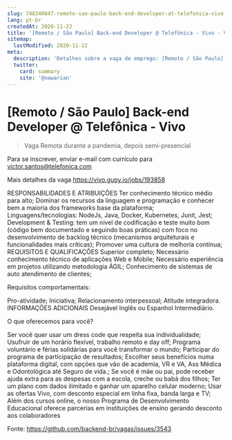 ```yaml
---
slug: 748340847-remoto-sao-paulo-back-end-developer-at-telefonica-vivo
lang: pt-br
createdAt: 2020-11-22
title: '[Remoto / São Paulo] Back-end Developer @ Telefônica - Vivo - Vaga de Emprego'
sitemap:
  lastModified: 2020-11-22
meta:
  description: 'Detalhes sobre a vaga de emprego: [Remoto / São Paulo] Back-end Developer @ Telefônica - Vivo'
  twitter:
    card: summary
    site: '@nawarian'
---
```


# [Remoto / São Paulo] Back-end Developer @ Telefônica - Vivo

<!--
==================================================
Caso a vaga for remoto durante a pandemia informar no texto "Remoto durante o covid"
==================================================
-->
<!-- 
==================================================
POR FAVOR, SÓ POSTE SE A VAGA FOR PARA BACK-END!

Não faça distinção de gênero no título da vaga.

Use: "Back-End Developer" ao invés de 
"Desenvolvedor Back-End" \o/

Exemplo: `[São Paulo] Back-End Developer @ NOME DA EMPRESA`
==================================================
-->
<!--
==================================================
Caso a vaga for remoto durante a pandemia deixar a linha abaixo
==================================================
-->
> Vaga Remota durante a pandemia, depois semi-presencial

Para se inscrever, enviar e-mail com currículo para
victor.santos@telefonica.com

Mais detalhes da vaga
https://vivo.gupy.io/jobs/193858

RESPONSABILIDADES E ATRIBUIÇÕES
Ter conhecimento técnico médio para alto;
Dominar os recursos da linguagem e programação e conhecer bem a maioria dos frameworks base da plataforma;
Linguagens/tecnologias: NodeJs, Java, Docker, Kubernetes, Junit, Jest;
Development & Testing: tem um nível de codificação e teste muito bom (código bem documentado e seguindo boas práticas) com foco no desenvolvimento de backlog técnico (mecanismos arquiteturais e funcionalidades mais críticas);
Promover uma cultura de melhoria contínua;
REQUISITOS E QUALIFICAÇÕES
Superior completo;
Necessário conhecimento técnico de aplicações Web e Mobile;
Necessário experiência em projetos utilizando metodologia ÁGIL;
Conhecimento de sistemas de auto atendimento de clientes;

Requisitos comportamentais:

Pro-atividade;
Iniciativa;
Relacionamento interpessoal;
Atitude integradora.
INFORMAÇÕES ADICIONAIS
Desejável Inglês ou Espanhol Intermediário.

O que oferecemos para você?

Ser você quer usar um dress code que respeita sua individualidade;
Usufruir de um horário flexível, trabalho remoto e day off;
Programa voluntário e férias solidárias para você transformar o mundo;
Participar do programa de participação de resultados;
Escolher seus benefícios numa plataforma digital, com opções que vão de academia, VR e VA, Ass Médica e Odontológica até Seguro de vida.;
Se você é mãe ou pai, pode receber ajuda extra para as despesas com a escola, creche ou babá dos filhos;
Ter um plano com dados ilimitado e ganhar um aparelho celular moderno;
Usar as ofertas Vivo, com desconto especial em linha fixa, banda larga e TV;
Além dos cursos online, o nosso Programa de Desenvolvimento Educacional oferece parcerias em instituições de ensino gerando desconto aos colaboradores



Fonte: https://github.com/backend-br/vagas/issues/3543